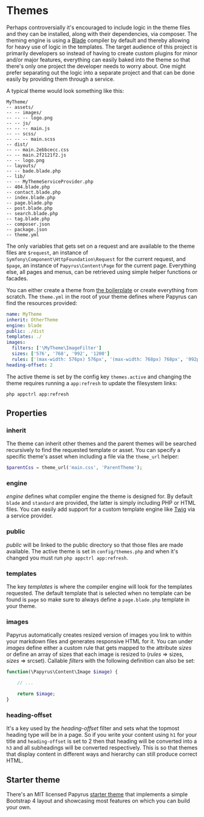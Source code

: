# Themes

Perhaps controversially it's encouraged to include logic in the theme files and they can be installed, along with their dependencies, via composer. The theming engine is using a [Blade](https://laravel.com/docs/5.1/blade) compiler by default and thereby allowing for heavy use of logic in the templates. The target audience of this project is primarily developers so instead of having to create custom plugins for minor and/or major features, everything can easily baked into the theme so that there's only one project the developer needs to worry about. One might prefer separating out the logic into a separate project and that can be done easily by providing them through a service.

A typical theme would look something like this:

```text
MyTheme/
-- assets/
-- -- images/
-- -- -- logo.png
-- -- js/
-- -- -- main.js
-- -- scss/
-- -- -- main.scss
-- dist/
-- -- main.2ebbcecc.css
-- -- main.2f2121f2.js
-- -- logo.png
-- layouts/
-- -- bade.blade.php
-- lib/
-- -- MyThemeServiceProvider.php
-- 404.blade.php
-- contact.blade.php
-- index.blade.php
-- page.blade.php
-- post.blade.php
-- search.blade.php
-- tag.blade.php
-- composer.json
-- package.json
-- theme.yml
```

The only variables that gets set on a request and are available to the theme files are `$request`, an instance of `Symfony\Component\HttpFoundation\Request` for the current request, and `$page`, an instance of `Papyrus\Content\Page` for the current page. Everything else, all pages and menus, can be retrieved using simple helper functions or facades.

You can either create a theme from [the boilerplate](https://github.com/soma-php/papyrus-theme) or create everything from scratch. The `theme.yml` in the root of your theme defines where Papyrus can find the resources provided:

```yml
name: MyTheme
inherit: OtherTheme
engine: blade
public: ./dist
templates: ./
images:
  filters: ['\MyTheme\ImageFilter']
  sizes: ['576', '768', '992', '1200']
  rules: ['(max-width: 576px) 576px', '(max-width: 768px) 768px', '992px']
heading-offset: 2
```

The active theme is set by the config key `themes.active` and changing the theme requires running a `app:refresh` to update the filesystem links:

```sh
php appctrl app:refresh
```

## Properties

### inherit

The theme can inherit other themes and the parent themes will be searched recursively to find the requested template or asset. You can specify a specific theme's asset when including a file via the `theme_url` helper:

```php
$parentCss = theme_url('main.css', 'ParentTheme');
```

### engine

*engine* defines what compiler engine the theme is designed for. By default `blade` and `standard` are provided, the latter is simply including PHP or HTML files. You can easily add support for a custom template engine like [Twig](https://twig.symfony.com/) via a service provider.

### public

*public* will be linked to the public directory so that those files are made available. The active theme is set in `config/themes.php` and when it's changed you must run `php appctrl app:refresh`.

### templates

The key *templates* is where the compiler engine will look for the templates requested. The default template that is selected when no template can be found is `page` so make sure to always define a `page.blade.php` template in your theme.

### images

Papyrus automatically creates resized version of images you link to within your markdown files and generates responsive HTML for it. You can under *images* define either a custom rule that gets mapped to the attribute *sizes* or define an array of sizes that each image is resized to (*rules* => sizes, *sizes* => srcset). Callable *filters* with the following definition can also be set:

```php
function(\Papyrus\Content\Image $image) {

    // ...

    return $image;
}
```

### heading-offset

It's a key used by the *heading-offset* filter and sets what the topmost heading type will be in a page. So if you write your content using `h1` for your title and `heading-offset` is set to 2 then that heading will be converted into a `h3` and all subheadings will be converted respectively. This is so that themes that display content in different ways and hierarchy can still produce correct HTML.

## Starter theme

There's an MIT licensed Papyrus [starter theme](https://github.com/soma-php/papyrus-theme) that implements a simple Bootstrap 4 layout and showcasing most features on which you can build your own.